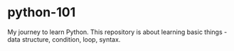 # python-101
My journey to learn Python. This repository is about learning basic things - data structure, condition, loop, syntax.
